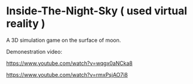 # Inside-The-Night-Sky ( used virtual reality )

A 3D simulation game on the surface of moon.

Demonestration video:

https://www.youtube.com/watch?v=wqgx0aNCka8

https://www.youtube.com/watch?v=rmxPsjAO7i8




